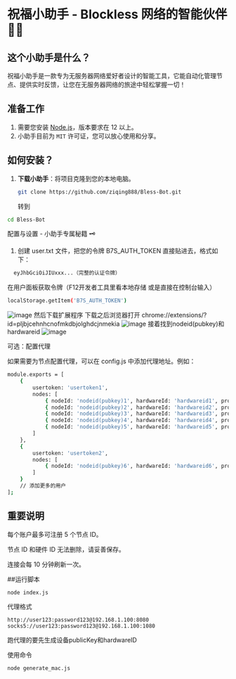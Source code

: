 # 祝福小助手 - Blockless 网络的智能伙伴 🤖🎉

## 这个小助手是什么？
祝福小助手是一款专为无服务器网络爱好者设计的智能工具，它能自动化管理节点、提供实时反馈，让您在无服务器网络的旅途中轻松掌握一切！



## 准备工作
1. 需要您安装 [Node.js](https://nodejs.org/)，版本要求在 12 以上。
2. 小助手目前为 `MIT` 许可证，您可以放心使用和分享。

## 如何安装？
1. **下载小助手**：将项目克隆到您的本地电脑。
   ```bash
   git clone https://github.com/ziqing888/Bless-Bot.git
    ```
   转到
 ```bash
 cd Bless-Bot
  ```
配置与设置 - 小助手专属秘籍 🗝️
1. 创建 user.txt 文件，把您的令牌 B7S_AUTH_TOKEN 直接贴进去，格式如下：
 ```bash
   eyJhbGciOiJIUxxx...（完整的认证令牌）

 ```
在用户面板获取令牌（F12开发者工具里看本地存储 或是直接在控制台输入）
```bash
localStorage.getItem('B7S_AUTH_TOKEN')
  ```
![image](https://github.com/user-attachments/assets/d885bd81-30bb-4911-8204-04936263f8d6)
然后下载扩展程序
下载之后浏览器打开 chrome://extensions/?id=pljbjcehnhcnofmkdbjolghdcjnmekia
![image](https://github.com/user-attachments/assets/eb7074be-7520-49e9-8c73-aa51d05f897c)
接着找到nodeid(pubkey)和hardwareid
![image](https://github.com/user-attachments/assets/072fac55-d32e-4029-846e-c9329938aeee)

 可选：配置代理

如果需要为节点配置代理，可以在 config.js 中添加代理地址。例如：
```bash
module.exports = [
    {
        usertoken: 'usertoken1',
        nodes: [
            { nodeId: 'nodeid(pubkey)1', hardwareId: 'hardwareid1', proxy: 'proxy1' },
            { nodeId: 'nodeid(pubkey)2', hardwareId: 'hardwareid2', proxy: 'proxy2' },
            { nodeId: 'nodeid(pubkey)3', hardwareId: 'hardwareid3', proxy: 'proxy3' },
            { nodeId: 'nodeid(pubkey)4', hardwareId: 'hardwareid4', proxy: 'proxy4' },
            { nodeId: 'nodeid(pubkey)5', hardwareId: 'hardwareid5', proxy: 'proxy5' }
        ]
    },
    {
        usertoken: 'usertoken2',
        nodes: [
            { nodeId: 'nodeid(pubkey)6', hardwareId: 'hardwareid6', proxy: 'proxy6' }
        ]
    }
    // 添加更多的用户
];
```

## 重要说明
每个账户最多可注册 5 个节点 ID。

节点 ID 和硬件 ID 无法删除，请妥善保存。

连接会每 10 分钟刷新一次。

##运行脚本
```bash
node index.js
```
代理格式
```
http://user123:password123@192.168.1.100:8080
socks5://user123:password123@192.168.1.100:1080
```
跑代理的要先生成设备publicKey和hardwareID

使用命令
```bash
node generate_mac.js
 ```
